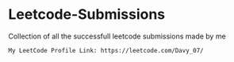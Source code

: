# Leetcode-Submissions
Collection of all the successfull leetcode submissions made by me

`My LeetCode Profile Link: https://leetcode.com/Davy_07/`
